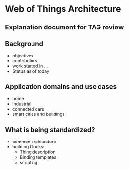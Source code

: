 # Web of Things Architecture
## Explanation document for TAG review

## Background 
- objectives
- contributors
- work started in ... 
- Status as of today

## Application domains and use cases

- home
- industrial
- connected cars
- smart cities and buildings

## What is being standardized?

- common architecture
- building blocks:
	- Thing description
	- Binding templates
	- scripting

	